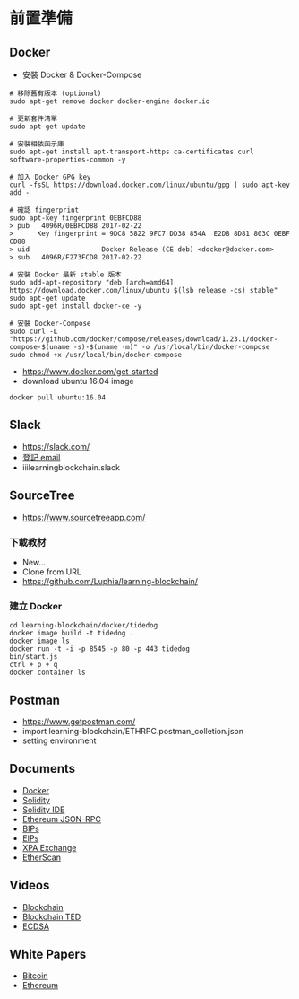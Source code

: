 # 前置準備

## Docker
* 安裝 Docker & Docker-Compose
```shell
# 移除舊有版本 (optional)
sudo apt-get remove docker docker-engine docker.io

# 更新套件清單
sudo apt-get update

# 安裝相依函示庫
sudo apt-get install apt-transport-https ca-certificates curl software-properties-common -y

# 加入 Docker GPG key
curl -fsSL https://download.docker.com/linux/ubuntu/gpg | sudo apt-key add -

# 確認 fingerprint
sudo apt-key fingerprint 0EBFCD88
> pub   4096R/0EBFCD88 2017-02-22
>      Key fingerprint = 9DC8 5822 9FC7 DD38 854A  E2D8 8D81 803C 0EBF CD88
> uid                  Docker Release (CE deb) <docker@docker.com>
> sub   4096R/F273FCD8 2017-02-22

# 安裝 Docker 最新 stable 版本
sudo add-apt-repository "deb [arch=amd64] https://download.docker.com/linux/ubuntu $(lsb_release -cs) stable"
sudo apt-get update
sudo apt-get install docker-ce -y

# 安裝 Docker-Compose
sudo curl -L "https://github.com/docker/compose/releases/download/1.23.1/docker-compose-$(uname -s)-$(uname -m)" -o /usr/local/bin/docker-compose
sudo chmod +x /usr/local/bin/docker-compose
```

* https://www.docker.com/get-started
* download ubuntu 16.04 image
```shell
docker pull ubuntu:16.04
```

## Slack
* https://slack.com/
* [登記 email](https://docs.google.com/spreadsheets/d/17HbiLC4vc8ax5_0Xyen7EIdrbpewvKCxk9q3RrALBZU/edit?usp=sharing)
* iiilearningblockchain.slack

## SourceTree
* https://www.sourcetreeapp.com/

### 下載教材
* New...
* Clone from URL
* https://github.com/Luphia/learning-blockchain/

### 建立 Docker
```shell
cd learning-blockchain/docker/tidedog
docker image build -t tidedog .
docker image ls
docker run -t -i -p 8545 -p 80 -p 443 tidedog
bin/start.js
ctrl + p + q
docker container ls
```

## Postman
* https://www.getpostman.com/
* import learning-blockchain/ETHRPC.postman_colletion.json
* setting environment

## Documents
* [Docker](https://docs.docker.com/)
* [Solidity](https://solidity.readthedocs.io/)
* [Solidity IDE](https://remix.ethereum.org)
* [Ethereum JSON-RPC](https://github.com/ethereum/wiki/wiki/JSON-RPC)
* [BIPs](https://github.com/bitcoin/bips)
* [EIPs](https://github.com/ethereum/EIPs)
* [XPA Exchange](https://xpa.exchange)
* [EtherScan](https://etherscan.io/)

## Videos
* [Blockchain](https://www.youtube.com/watch?v=SSo_EIwHSd4)
* [Blockchain TED](https://www.youtube.com/watch?v=Pl8OlkkwRpc)
* [ECDSA](https://www.youtube.com/watch?v=dCvB-mhkT0w)

## White Papers
* [Bitcoin](https://bitcoin.org/bitcoin.pdf)
* [Ethereum](https://ethereum.github.io/yellowpaper/paper.pdf)
